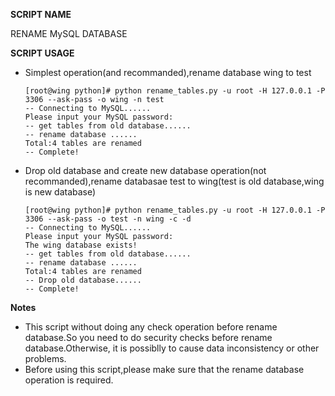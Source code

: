**SCRIPT NAME**  

RENAME MySQL DATABASE  



**SCRIPT USAGE**  

- Simplest operation(and recommanded),rename database wing to test  

  ```
  [root@wing python]# python rename_tables.py -u root -H 127.0.0.1 -P 3306 --ask-pass -o wing -n test
  -- Connecting to MySQL......
  Please input your MySQL password:
  -- get tables from old database......
  -- rename database ......
  Total:4 tables are renamed
  -- Complete!
  ```


- Drop old database and create new database operation(not recommanded),rename databasae test to wing(test is old database,wing is new database)  

  ```
  [root@wing python]# python rename_tables.py -u root -H 127.0.0.1 -P 3306 --ask-pass -o test -n wing -c -d
  -- Connecting to MySQL......
  Please input your MySQL password:
  The wing database exists!
  -- get tables from old database......
  -- rename database ......
  Total:4 tables are renamed
  -- Drop old database......
  -- Complete!
  ```

**Notes**  

- This script without doing any check operation before rename database.So you need to do security checks before rename database.Otherwise, it is possiblly to cause data inconsistency or other problems.  
- Before using this script,please make sure that the rename database operation is required.
